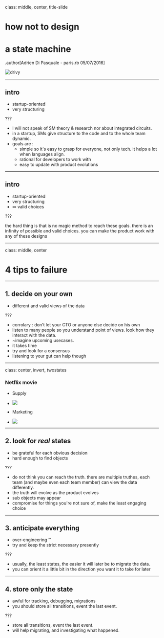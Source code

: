 class: middle, center, title-slide

# how not to design
# a state machine


.author[Adrien Di Pasquale  - paris.rb 05/07/2016]

![drivy](drivy-logo-white.png)

---

## intro

- startup-oriented
- very structuring


???

- I will not speak of SM theory & research nor about integrated circuits.
- in a startup, SMs give structure to the code and to the whole team dynamic.
- goals are :
  - simple so it's easy to grasp for everyone, not only tech. it helps a lot when languages align.
  - rational for developers to work with
  - easy to update with product evolutions

---

## intro

- startup-oriented
- very structuring
- ∞ valid choices

???

the hard thing is that is no magic method to reach these goals. there is an infinity of possible and valid choices. you can make the product work with any of these designs


---

class: middle, center

# 4 tips to failure

---

## 1. decide on your own

- different and valid views of the data

???

- corrolary : don't let your CTO or anyone else decide on his own
- listen to many people so you understand point of views. look how they interact with the data.
- ~imagine upcoming usecases.
- it takes time
- try and look for a consensus
- listening to your gut can help though

---

class: center, invert, twostates

### Netflix movie 

- Supply 
- ![](MovieForSupplyTeam_state.svg)


- Marketing 
- ![](MovieForMarketingTeam_state.svg)


---

## 2. look for _real_ states

- be grateful for each obvious decision
- hard enough to find objects

???

- do not think you can reach the truth. there are multiple truthes, each team (and maybe even each team member) can view the data differently.
- the truth will evolve as the product evolves
- sub objects may appear
- compromise for things you're not sure of, make the least engaging choice

---

## 3. anticipate everything

- over-engineering ™
- try and keep the strict necessary presently

???

- usually, the least states, the easier it will later be to migrate the data.
- you can orient it a little bit in the direction you want it to take for later

---

## 4. store only the state

- awful for tracking, debugging, migrations
- you should store all transitions, event the last event.

???

- store all transitions, event the last event.
- will help migrating, and investigating what happened.



